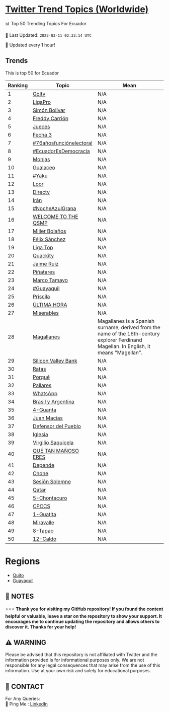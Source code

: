 [Twitter Trend Topics (Worldwide)](https://github.com/ErcinDedeoglu/Twitter-Trend-Topics)
==========


📊 Top 50 Trending Topics For Ecuador

📆 Last Updated: `2023-03-11 02:33:14 UTC`

🔧 Updated every 1 hour!


## Trends

This is top 50 for Ecuador

| Ranking | Topic | Mean |
| ------- | ------------ | ------------ |
| 1 | [Goltv](http://twitter.com/search?q=Goltv) | N/A |
| 2 | [LigaPro](http://twitter.com/search?q=LigaPro) | N/A |
| 3 | [Simón Bolívar](http://twitter.com/search?q=Sim%c3%b3n+Bol%c3%advar) | N/A |
| 4 | [Freddy Carrión](http://twitter.com/search?q=Freddy+Carri%c3%b3n) | N/A |
| 5 | [Jueces](http://twitter.com/search?q=Jueces) | N/A |
| 6 | [Fecha 3](http://twitter.com/search?q=Fecha+3) | N/A |
| 7 | [#76añosfunciónelectoral](http://twitter.com/search?q=%2376a%c3%b1osfunci%c3%b3nelectoral) | N/A |
| 8 | [#EcuadorEsDemocracia](http://twitter.com/search?q=%23EcuadorEsDemocracia) | N/A |
| 9 | [Monjas](http://twitter.com/search?q=Monjas) | N/A |
| 10 | [Gualaceo](http://twitter.com/search?q=Gualaceo) | N/A |
| 11 | [#Yaku](http://twitter.com/search?q=%23Yaku) | N/A |
| 12 | [Loor](http://twitter.com/search?q=Loor) | N/A |
| 13 | [Directv](http://twitter.com/search?q=Directv) | N/A |
| 14 | [Irán](http://twitter.com/search?q=Ir%c3%a1n) | N/A |
| 15 | [#NocheAzulGrana](http://twitter.com/search?q=%23NocheAzulGrana) | N/A |
| 16 | [WELCOME TO THE QSMP](http://twitter.com/search?q=WELCOME+TO+THE+QSMP) | N/A |
| 17 | [Miller Bolaños](http://twitter.com/search?q=Miller+Bola%c3%b1os) | N/A |
| 18 | [Félix Sánchez](http://twitter.com/search?q=F%c3%a9lix+S%c3%a1nchez) | N/A |
| 19 | [Liga Top](http://twitter.com/search?q=Liga+Top) | N/A |
| 20 | [Quackity](http://twitter.com/search?q=Quackity) | N/A |
| 21 | [Jaime Ruiz](http://twitter.com/search?q=Jaime+Ruiz) | N/A |
| 22 | [Piñatares](http://twitter.com/search?q=Pi%c3%b1atares) | N/A |
| 23 | [Marco Tamayo](http://twitter.com/search?q=Marco+Tamayo) | N/A |
| 24 | [#Guayaquil](http://twitter.com/search?q=%23Guayaquil) | N/A |
| 25 | [Priscila](http://twitter.com/search?q=Priscila) | N/A |
| 26 | [ÚLTIMA HORA](http://twitter.com/search?q=%c3%9aLTIMA+HORA) | N/A |
| 27 | [Miserables](http://twitter.com/search?q=Miserables) | N/A |
| 28 | [Magallanes](http://twitter.com/search?q=Magallanes) | Magallanes is a Spanish surname, derived from the name of the 16th-century explorer Ferdinand Magellan. In English, it means "Magellan". |
| 29 | [Silicon Valley Bank](http://twitter.com/search?q=Silicon+Valley+Bank) | N/A |
| 30 | [Ratas](http://twitter.com/search?q=Ratas) | N/A |
| 31 | [Porqué](http://twitter.com/search?q=Porqu%c3%a9) | N/A |
| 32 | [Pallares](http://twitter.com/search?q=Pallares) | N/A |
| 33 | [WhatsApp](http://twitter.com/search?q=WhatsApp) | N/A |
| 34 | [Brasil y Argentina](http://twitter.com/search?q=Brasil+y+Argentina) | N/A |
| 35 | [4-Guanta](http://twitter.com/search?q=4-Guanta) | N/A |
| 36 | [Juan Macías](http://twitter.com/search?q=Juan+Mac%c3%adas) | N/A |
| 37 | [Defensor del Pueblo](http://twitter.com/search?q=Defensor+del+Pueblo) | N/A |
| 38 | [Iglesia](http://twitter.com/search?q=Iglesia) | N/A |
| 39 | [Virgilio Saquicela](http://twitter.com/search?q=Virgilio+Saquicela) | N/A |
| 40 | [QUÉ TAN MAÑOSO ERES](http://twitter.com/search?q=QU%c3%89+TAN+MA%c3%91OSO+ERES) | N/A |
| 41 | [Depende](http://twitter.com/search?q=Depende) | N/A |
| 42 | [Chone](http://twitter.com/search?q=Chone) | N/A |
| 43 | [Sesión Solemne](http://twitter.com/search?q=Sesi%c3%b3n+Solemne) | N/A |
| 44 | [Qatar](http://twitter.com/search?q=Qatar) | N/A |
| 45 | [5-Chontacuro](http://twitter.com/search?q=5-Chontacuro) | N/A |
| 46 | [CPCCS](http://twitter.com/search?q=CPCCS) | N/A |
| 47 | [1-Guatita](http://twitter.com/search?q=1-Guatita) | N/A |
| 48 | [Miravalle](http://twitter.com/search?q=Miravalle) | N/A |
| 49 | [8-Tapao](http://twitter.com/search?q=8-Tapao) | N/A |
| 50 | [12-Caldo](http://twitter.com/search?q=12-Caldo) | N/A |



# Regions

* [Quito](</Ecuador/Quito.md>)
* [Guayaquil](</Ecuador/Guayaquil.md>)



## 📝 NOTES

⭐⭐⭐ **Thank you for visiting my GitHub repository! If you found the content helpful or valuable, leave a star on the repository to show your support. It encourages me to continue updating the repository and allows others to discover it. Thanks for your help!**


## ⚠️ WARNING

Please be advised that this repository is not affiliated with Twitter and the information provided is for informational purposes only. We are not responsible for any legal consequences that may arise from the use of this information. Use at your own risk and solely for educational purposes.


## 📨 CONTACT

 For Any Queries:  
            🏓 Ping Me : [LinkedIn](https://www.linkedin.com/in/ercindedeoglu/)
